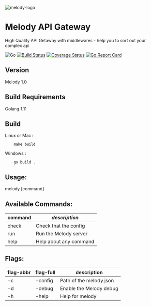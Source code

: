 ![melody-logo](<http://picture.zyuhn.top/min-melody-logo.png>)

# **Melody API Gateway**
High Quality API Getaway with middlewares - help you to sort out your complex api

![Go](https://github.com/granty1/melody/workflows/Go/badge.svg)
[![Build Status](https://travis-ci.com/granty1/melody.svg?branch=master)](https://travis-ci.com/granty1/melody)
[![Coverage Status](https://coveralls.io/repos/github/granty1/melody/badge.svg?branch=master)](https://coveralls.io/github/granty1/melody?branch=master)
[![Go Report Card](https://goreportcard.com/badge/github.com/granty1/melody)](https://goreportcard.com/report/github.com/granty1/melody)



## Version
Melody 1.0



## Build Requirements

Golang 1.11



## Build

Linux or Mac :
```
    make build
```
Windows :
```
	go build .
```



## Usage:

  melody [command]



## Available Commands:

| command | *description*          |
| ------- | ---------------------- |
| check   | Check that the config  |
| run     | Run the Melody server  |
| help    | Help about any command |




## Flags:

| flag-abbr | flag-full | description             |
| --------- | --------- | ----------------------- |
| -c        | -config   | Path of the melody.json |
| -d        | -debug    | Enable the Melody debug |
| -h        | -help     | Help for melody         |



